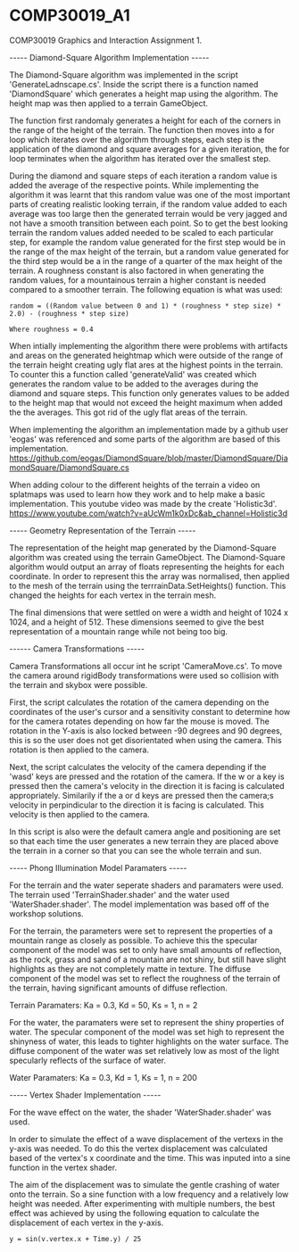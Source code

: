 # COMP30019_A1
COMP30019 Graphics and Interaction Assignment 1.


----- Diamond-Square Algorithm Implementation -----

The Diamond-Square algorithm was implemented in the script 'GenerateLadnscape.cs'. Inside the script there is a function named 'DiamondSquare' which generates a height map using the algorithm. The height map was then applied to a terrain GameObject.

The function first randomaly generates a height for each of the corners in the range of the height of the terrain. The function then moves into a for loop which iterates over the algorithm through steps, each step is the application of the diamond and square averages for a given iteration, the for loop terminates when the algorithm has iterated over the smallest step.

During the diamond and square steps of each iteration a random value is added the average of the respective points. While implementing the algorithm it was learnt that this random value was one of the most important parts of creating realistic looking terrain, if the random value added to each average was too large then the generated terrain would be very jagged and not have a smooth transition between each point. So to get the best looking terrain the random values added needed to be scaled to each particular step, for example the random value generated for the first step would be in the range of the max height of the terrain, but a random value generated for the third step would be a in the range of a quarter of the max height of the terrain. A roughness constant is also factored in when generating the random values, for a mountainous terrain a higher constant is needed compared to a smoother terrain. The following equation is what was used:

    random = ((Random value between 0 and 1) * (roughness * step size) * 2.0) - (roughness * step size)
    
    Where roughness = 0.4

When intially implementing the algorithm there were problems with artifacts and areas on the generated heightmap which were outside of the range of the terrain height creating ugly flat ares at the highest points in the terrain. To counter this a function called 'generateValid' was created which generates the random value to be added to the averages during the diamond and square steps. This function only generates values to be added to the height map that would not exceed the height maximum when added the the averages. This got rid of the ugly flat areas of the terrain.

When implementing the algorithm an implementation made by a github user 'eogas' was referenced and some parts of the algorithm are based of this implementation.
https://github.com/eogas/DiamondSquare/blob/master/DiamondSquare/DiamondSquare/DiamondSquare.cs

When adding colour to the different heights of the terrain a video on splatmaps was used to learn how they work and to help make a basic implementation. This youtube video was made by the create 'Holistic3d'.
https://www.youtube.com/watch?v=aUcWm1k0xDc&ab_channel=Holistic3d


----- Geometry Representation of the Terrain -----

The representation of the height map generated by the Diamond-Square algorithm was created using the terrain GameObject. The Diamond-Square algorithm would output an array of floats representing the heights for each coordinate. In order to represent this the array was normalised, then applied to the mesh of the terrain using the terrrainData.SetHeights() function. This changed the heights for each vertex in the terrain mesh.

The final dimensions that were settled on were a width and height of 1024 x 1024, and a height of 512. These dimensions seemed to give the best representation of a mountain range while not being too big.


------ Camera Transformations -----

Camera Transformations all occur int he script 'CameraMove.cs'. To move the camera around rigidBody transformations were used so collision with the terrain and skybox were possible.

First, the script calculates the rotation of the camera depending on the coordinates of the user's cursor and a sensitivity constant to determine how for the camera rotates depending on how far the mouse is moved. The rotation in the Y-axis is also locked between -90 degrees and 90 degrees, this is so the user does not get disorientated when using the camera. This rotation is then applied to the camera.

Next, the script calculates the velocity of the camera depending if the 'wasd' keys are pressed and the rotation of the camera. If the w or a key is pressed then the camera's velocity in the direction it is facing is calculated appropriately. Similarily if the a or d keys are pressed then the camera;s velocity in perpindicular to the direction it is facing is calculated. This velocity is then applied to the camera.

In this script is also were the default camera angle and positioning are set so that each time the user generates a new terrain they are placed above the terrain in a corner so that you can see the whole terrain and sun.


----- Phong Illumination Model Paramaters -----

For the terrain and the water seperate shaders and paramaters were used. The terrain used 'TerrainShader.shader' and the water used 'WaterShader.shader'. The model implementation was based off of the workshop solutions.

For the terrain, the parameters were set to represent the properties of a mountain range as closely as possible. To achieve this the specular component of the model was set to only have small amounts of reflection, as the rock, grass and sand of a mountain are not shiny, but still have slight highlights as they are not completely matte in texture. The diffuse component of the model was set to reflect the roughness of the terrain of the terrain, having significant amounts of diffuse reflection.

Terrain Paramaters:
Ka = 0.3, Kd = 50, Ks = 1, n = 2

For the water, the paramaters were set to represent the shiny properties of water. The specular component of the model was set high to represent the shinyness of water, this leads to tighter highlights on the water surface. The diffuse component of the water was set relatively low as most of the light specularly reflects of the surface of water.

Water Paramaters:
Ka = 0.3, Kd = 1, Ks = 1, n = 200


----- Vertex Shader Implementation -----

For the wave effect on the water, the shader 'WaterShader.shader' was used.

In order to simulate the effect of a wave displacement of the vertexs in the y-axis was needed. To do this the vertex displacement was calculated based of the vertex's x coordinate and the time. This was inputed into a sine function in the vertex shader.

The aim of the displacement was to simulate the gentle crashing of water onto the terrain. So a sine function with a low frequency and a relatively low height was needed. After experimenting with multiple numbers, the best effect was achieved by using the following equation to calculate the displacement of each vertex in the y-axis.

    y = sin(v.vertex.x + Time.y) / 25